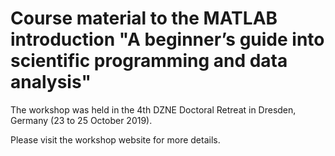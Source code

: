 # Course material to the MATLAB introduction "A beginner’s guide into scientific programming and data analysis"
The workshop was held in the 4th DZNE Doctoral Retreat in Dresden, Germany (23 to 25 October 2019).

Please visit the workshop website for more details.
